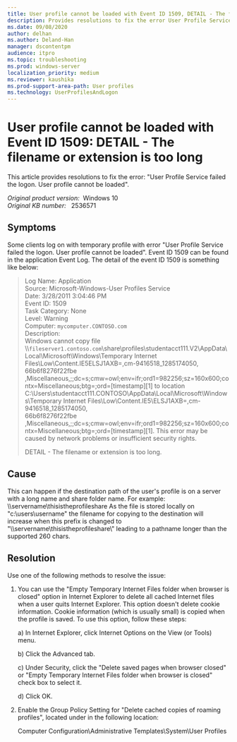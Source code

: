 ```yaml
---
title: User profile cannot be loaded with Event ID 1509, DETAIL - The filename or extension is too long
description: Provides resolutions to fix the error User Profile Service failed the logon. User profile cannot be loaded.
ms.date: 09/08/2020
author: delhan
ms.author: Deland-Han
manager: dscontentpm
audience: itpro
ms.topic: troubleshooting
ms.prod: windows-server
localization_priority: medium
ms.reviewer: kaushika
ms.prod-support-area-path: User profiles
ms.technology: UserProfilesAndLogon
---
```

# User profile cannot be loaded with Event ID 1509: DETAIL - The filename or extension is too long

This article provides resolutions to fix the error: "User Profile Service failed the logon. User profile cannot be loaded".

_Original product version:_ &nbsp;Windows 10  
_Original KB number:_ &nbsp; 2536571

## Symptoms

Some clients log on with temporary profile with error "User Profile Service failed the logon. User profile cannot be loaded". Event ID 1509 can be found in the application Event Log. The detail of the event ID 1509 is something like below:

> Log Name: Application  
Source: Microsoft-Windows-User Profiles Service  
Date: 3/28/2011 3:04:46 PM  
Event ID: 1509  
Task Category: None  
Level: Warning  
Computer: `mycomputer.CONTOSO.com`  
Description:  
Windows cannot copy file  
\\\\`fileserver1.contoso.com`\share\profiles\studentacct111.V2\AppData\Local\Microsoft\Windows\Temporary Internet Files\Low\Content.IE5ELSJ1AXB\=,cm-9416518_1285174050,  
66b6f8276f22fbe  
,Miscellaneous,;;dc=s;cmw=owl;env=ifr;ord1=982256;sz=160x600;contx=Miscellaneous;btg=;ord=[timestamp][1] to location C:\Users\studentacct111.CONTOSO\AppData\Local\Microsoft\Windows\Temporary Internet  Files\Low\Content.IE5\ELSJ1AXB\=,cm-9416518_1285174050,  
66b6f8276f22fbe  
,Miscellaneous,;;dc=s;cmw=owl;env=ifr;ord1=982256;sz=160x600;contx=Miscellaneous;btg=;ord=[timestamp][1]. This error may be caused by network problems or insufficient security rights.  
>
> DETAIL - The filename or extension is too long.  

## Cause

This can happen if the destination path of the user's profile is on a server with a long name and share folder name. For example: \\\servername\thisistheprofileshare As the file is stored locally on "c:\users\username" the filename for copying to the destination will increase when this prefix is changed to "\\\servername\thisistheprofileshare\\" leading to a pathname longer than the supported 260 chars.

## Resolution

Use one of the following methods to resolve the issue:

1. You can use the "Empty Temporary Internet Files folder when browser is closed" option in Internet Explorer to delete all cached Internet files when a user quits Internet Explorer. This option doesn't delete cookie information. Cookie information (which is usually small) is copied when the profile is saved. To use this option, follow these steps:

    a) In Internet Explorer, click Internet Options on the View (or Tools) menu.

    b) Click the Advanced tab.

    c) Under Security, click the "Delete saved pages when browser closed" or "Empty Temporary Internet Files folder when browser is closed" check box to select it.

    d) Click OK.

2. Enable the Group Policy Setting for "Delete cached copies of roaming profiles", located under in the following location:

    Computer Configuration\Administrative Templates\System\User Profiles
